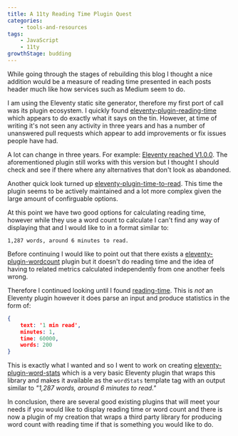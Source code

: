 ```yaml
---
title: A 11ty Reading Time Plugin Quest
categories:
    - tools-and-resources
tags:
    - JavaScript
    - 11ty
growthStage: budding
---
```


While going through the stages of rebuilding this blog I thought a nice addition would be a measure of reading time presented in each posts header much like how services such as Medium seem to do.

I am using the Eleventy static site generator, therefore my first port of call was its plugin ecosystem. I quickly found [eleventy-plugin-reading-time](https://www.npmjs.com/package/eleventy-plugin-reading-time) which appears to do exactly what it says on the tin. However, at time of writing it's not seen any activity in three years and has a number of unanswered pull requests which appear to add improvements or fix issues people have had.

A lot can change in three years. For example: [Eleventy reached V1.0.0](https://www.11ty.dev/blog/eleventy-one-point-oh/). The aforementioned plugin still works with this version but I thought I should check and see if there where any alternatives that don't look as abandoned.

Another quick look turned up [eleventy-plugin-time-to-read](https://www.npmjs.com/package/eleventy-plugin-time-to-read). This time the plugin seems to be actively maintained and a lot more complex given the large amount of confirguable options.

At this point we have two good options for calculating reading time, however while they use a word count to calculate I can't find any way of displaying that and I would like to in a format similar to:

```
1,287 words, around 6 minutes to read.
```

Before continuing I would like to point out that there exists a [eleventy-plugin-wordcount](https://www.npmjs.com/package/eleventy-plugin-wordcount) plugin but it doesn't do reading time and the idea of having to related metrics calculated independently from one another feels wrong.

Therefore I continued looking until I found [reading-time](https://www.npmjs.com/package/reading-time). This is _not_ an Eleventy plugin however it does parse an input and produce statistics in the form of:

```json
{
	text: '1 min read',
	minutes: 1,
	time: 60000,
	words: 200
}
```

This is exactly what I wanted and so I went to work on creating [eleventy-plugin-word-stats](https://www.npmjs.com/package/@photogabble/eleventy-plugin-word-stats) which is a very basic Eleventy plugin that wraps this library and makes it available as the `wordStats` template tag with an output similar to _"1,287 words, around 6 minutes to read."_

In conclusion, there are several good existing plugins that will meet your needs if you would like to display reading time or word count and there is now a plugin of my creation that wraps a third party library for producing word count with reading time if that is something you would like to do.